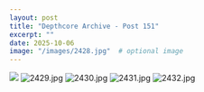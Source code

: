 ```yaml
---
layout: post
title: "Depthcore Archive - Post 151"
excerpt: ""
date: 2025-10-06
image: "/images/2428.jpg"  # optional image
---
```


<img src="/images/2428.jpg">
<img src="/images/2429.jpg" alt="2429.jpg"/>
<img src="/images/2430.jpg" alt="2430.jpg"/>
<img src="/images/2431.jpg" alt="2431.jpg"/>
<img src="/images/2432.jpg" alt="2432.jpg"/>
